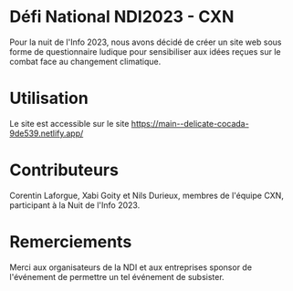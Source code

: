 # Défi National NDI2023 - CXN
Pour la nuit de l'Info 2023, nous avons décidé de créer un site web sous forme de questionnaire ludique pour sensibiliser aux idées reçues sur le combat face au changement climatique.

# Utilisation
Le site est accessible sur le site https://main--delicate-cocada-9de539.netlify.app/

# Contributeurs
Corentin Laforgue, Xabi Goity et Nils Durieux, membres de l'équipe CXN, participant à la Nuit de l'Info 2023.

# Remerciements
Merci aux organisateurs de la NDI et aux entreprises sponsor de l'événement de permettre un tel événement de subsister.